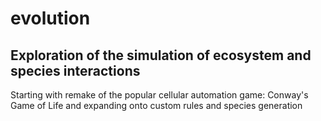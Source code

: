 # evolution
## Exploration of the simulation of ecosystem and species interactions  
Starting with remake of the popular cellular automation game: Conway's Game of Life and expanding onto custom rules and species generation
